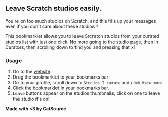 ## Leave Scratch studios easily.

You're on too much studios on Scratch, and this fills up your messages even if you don't care about these studios ?

This bookmarklet allows you to leave Srcratch studios from your curated studios list with just one click. No more going to the studio page, then in Curators, then scrolling down to find you and pressing that `X`!

### Usage
1. Go to the [website](https://csourcesc.github.io/leave-studios).
2. Drag the bookmarklet to your bookmarks bar
3. Go to your profile, scroll down to `Studios I curate` and click `View more`
4. Click the bookmarklet in your bookmarks bar.
5. `Leave` buttons appear on the studios thumbnails; click on one to leave the studio it's on!

**Made with <3 by CatSource**